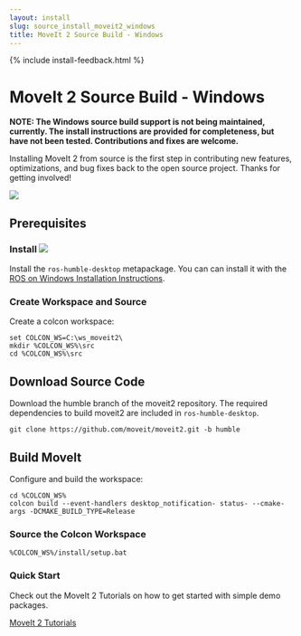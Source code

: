 ```yaml
---
layout: install
slug: source_install_moveit2_windows
title: MoveIt 2 Source Build - Windows
---
```

{% include install-feedback.html %}

# MoveIt 2 Source Build - Windows

**NOTE: The Windows source build support is not being maintained, currently. The install instructions are provided for completeness, but have not been tested. Contributions and fixes are welcome.**

Installing MoveIt 2 from source is the first step in contributing new features, optimizations, and bug fixes back to the open source project. Thanks for getting involved!

<img class="docker-img" src="/assets/install_page/docker-illustration.png"/>

## Prerequisites

### Install <img src="/assets/install_page/ros_logo.jpeg"/>

Install the `ros-humble-desktop` metapackage. You can can install it with the [ROS on Windows Installation Instructions](http://wiki.ros.org/Installation/Windows).

### Create Workspace and Source

Create a colcon workspace:

    set COLCON_WS=C:\ws_moveit2\
    mkdir %COLCON_WS%\src
    cd %COLCON_WS%\src

## Download Source Code

Download the humble branch of the moveit2 repository. The required dependencies to build moveit2 are included in `ros-humble-desktop`.

    git clone https://github.com/moveit/moveit2.git -b humble

## Build MoveIt

Configure and build the workspace:

    cd %COLCON_WS%
    colcon build --event-handlers desktop_notification- status- --cmake-args -DCMAKE_BUILD_TYPE=Release

### Source the Colcon Workspace

    %COLCON_WS%/install/setup.bat

### Quick Start

Check out the MoveIt 2 Tutorials on how to get started with simple demo packages.

<a href="https://moveit.picknik.ai/" target="_blank">
  <span class="link-with-background">
    MoveIt 2 Tutorials
  </span>
</a>
